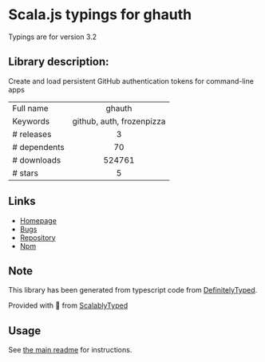 
# Scala.js typings for ghauth

Typings are for version 3.2

## Library description:
Create and load persistent GitHub authentication tokens for command-line apps

|                    |                 |
| ------------------ | :-------------: |
| Full name          | ghauth |
| Keywords           | github, auth, frozenpizza |
| # releases         | 3 |
| # dependents       | 70 |
| # downloads        | 524761 |
| # stars            | 5 |

## Links
- [Homepage](https://github.com/rvagg/ghauth)
- [Bugs](https://github.com/rvagg/ghauth/issues)
- [Repository](https://github.com/rvagg/ghauth)
- [Npm](https://www.npmjs.com/package/ghauth)
    


## Note
This library has been generated from typescript code from [DefinitelyTyped](https://definitelytyped.org).

Provided with :purple_heart: from [ScalablyTyped](https://github.com/oyvindberg/ScalablyTyped)

## Usage
See [the main readme](../../readme.md) for instructions.



